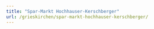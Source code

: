 ```yaml
---
title: "Spar-Markt Hochhauser-Kerschberger"
url: /grieskirchen/spar-markt-hochhauser-kerschberger/
---
```

